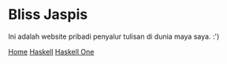 # Bliss Jaspis

Ini adalah website pribadi penyalur tulisan di dunia maya saya. :')

[Home](/)
[Haskell](/haskell/)
[Haskell One](/haskell/one.md)